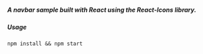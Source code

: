 ##### A navbar sample built with React using the React-Icons library.

##### Usage

    npm install && npm start
